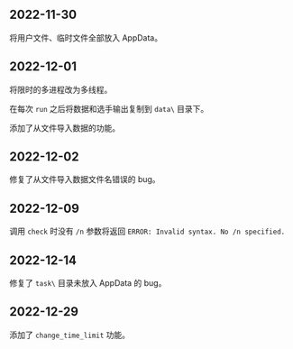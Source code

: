 ## 2022-11-30

将用户文件、临时文件全部放入 AppData。

## 2022-12-01

将限时的多进程改为多线程。

在每次 `run` 之后将数据和选手输出复制到 `data\` 目录下。

添加了从文件导入数据的功能。

## 2022-12-02

修复了从文件导入数据文件名错误的 bug。

## 2022-12-09

调用 `check` 时没有 `/n` 参数将返回 `ERROR: Invalid syntax. No /n specified.`

## 2022-12-14

修复了 `task\` 目录未放入 AppData 的 bug。

## 2022-12-29

添加了 `change_time_limit` 功能。
